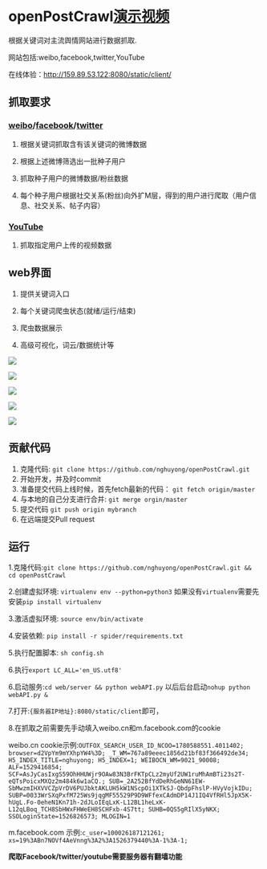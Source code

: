 # openPostCrawl[演示视频](http://www.iqiyi.com/w_19rzd36265.html)

根据关键词对主流舆情网站进行数据抓取.

网站包括:weibo,facebook,twitter,YouTube

在线体验：http://159.89.53.122:8080/static/client/

## 抓取要求

### [weibo](https://github.com/nghuyong/openPostCrawl/tree/master/spider/weibo)/[facebook](https://github.com/nghuyong/openPostCrawl/tree/master/spider/facebook)/[twitter](https://github.com/nghuyong/openPostCrawl/tree/master/spider/twitter)

1. 根据关键词抓取含有该关键词的微博数据

2. 根据上述微博筛选出一批种子用户

3. 抓取种子用户的微博数据/粉丝数据

4. 每个种子用户根据社交关系(粉丝)向外扩M层，得到的用户进行爬取（用户信息、社交关系、帖子内容）
  
### [YouTube](https://github.com/nghuyong/openPostCrawl/tree/master/spider/Youtube)

1. 抓取指定用户上传的视频数据

## web界面

1. 提供关键词入口

2. 每个关键词爬虫状态(就绪/运行/结束)

3. 爬虫数据展示

4. 高级可视化，词云/数据统计等

![](http://onqlxvamk.bkt.clouddn.com/HuYong/WX20180521-110138@2x.png)

![](http://onqlxvamk.bkt.clouddn.com/HuYong/WX20180521-110214@2x.png)

![](http://onqlxvamk.bkt.clouddn.com/HuYong/WX20180521-110154@2x.png)

![](http://onqlxvamk.bkt.clouddn.com/HuYong/WX20180521-110603@2x.png)

![](http://onqlxvamk.bkt.clouddn.com/HuYong/WX20180521-110541@2x.png)


## 贡献代码

1. 克隆代码:
`git clone https://github.com/nghuyong/openPostCrawl.git`
2. 开始开发，并及时commit
3. 准备提交代码上线时候，首先fetch最新的代码：
`git fetch origin/master`
4. 与本地的自己分支进行合并:
`git merge orgin/master`
5. 提交代码
`git push origin mybranch`
6. 在远端提交Pull request

## 运行
1.克隆代码:`git clone https://github.com/nghuyong/openPostCrawl.git && cd openPostCrawl`

2.创建虚拟环境: `virtualenv env --python=python3` 如果没有`virtualenv`需要先安装`pip install virtualenv`

3.激活虚拟环境: `source env/bin/activate`

4.安装依赖: `pip install -r spider/requirements.txt`

5.执行配置脚本: `sh config.sh` 

6.执行`export LC_ALL='en_US.utf8'`

6.启动服务:`cd web/server && python webAPI.py` 以后后台启动`nohup python webAPI.py &`

7.打开:`{服务器IP地址}:8080/static/client`即可，

8.在抓取之前需要先手动填入weibo.cn和m.facebook.com的cookie

weibo.cn cookie示例:`OUTFOX_SEARCH_USER_ID_NCOO=1780588551.4011402; browser=d2VpYm9mYXhpYW4%3D; _T_WM=767a89eeec1856d21bf83f366492de34; H5_INDEX_TITLE=nghuyong; H5_INDEX=1; WEIBOCN_WM=9021_90008; ALF=1529416854; SCF=AsJyCasIxgS59OhHHUWjr9OAw83N3BrFKTpCLz2myUf2UW1ruMhAmBTi23s2T-eQTsPoicxMXQz2m484k6w1aCQ.; SUB=_2A252BfYdDeRhGeNN61EW-SbMwzmIHXVVCZpVrDV6PUJbktAKLUH5kW1NScpOi1XTkSJ-QbdpFhslP-HVyVojkIDu; SUBP=0033WrSXqPxfM725Ws9jqgMF55529P9D9WFfexCAdmDP14J1IQ4VfRHl5JpX5K-hUgL.Fo-0eheN1Kn71h-2dJLoIEqLxK-L12BL1heLxK-L12qLBoq_TCH8SbHWxFHWeEH8SCHFxb-4S7tt; SUHB=0QS5gRIlX5yNKX; SSOLoginState=1526826573; MLOGIN=1`

m.facebook.com 示例:`c_user=100026187121261; xs=19%3ABn7NOVf4AeVnng%3A2%3A1526379440%3A-1%3A-1;`

**爬取Facebook/twitter/youtube需要服务器有翻墙功能**